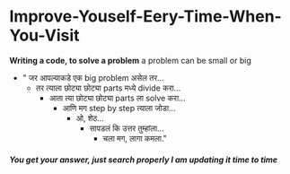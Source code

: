 # Improve-Youself-Eery-Time-When-You-Visit

**Writing a code, to solve a problem**
a problem can be small or big

- " जर आपल्याकडे एक big problem असेल तर...
  - तर त्याला छोट्या छोट्या parts मध्ये divide करा...
    - आता त्या छोट्या छोट्या parts ला solve करा...
      - आणि मग step by step त्याला जोडा...
        - ओ, शेठ...
          - सापडलं कि उत्तर तुम्हांला...
            - चला मग, लागा कमला."

##### You get your answer, just search properly I am updating it time to time
